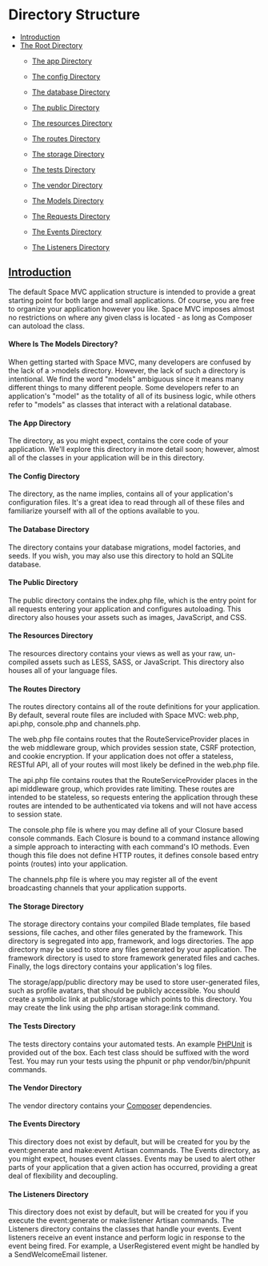 # Directory Structure
* <a href="#introduction">Introduction</a>
* <a href="#the-root-directory">The Root Directory</a>
    * <a href="#the-root-app-directory">The app Directory</a>
    * <a href="#the-config-directory">The config Directory</a>
    * <a href="#the-database-directory">The database Directory</a>
    * <a href="#the-public-directory">The public Directory</a>
    * <a href="#the-resources-directory">The resources Directory</a>
                
    * <a href="#the-routes-directory">The routes Directory</a>
    * <a href="#the-storage-directory">The storage Directory</a>
    * <a href="#the-tests-directory">The tests Directory</a>
    * <a href="#the-vendor-directory">The vendor Directory</a>
    * <a href="#the-listeners-directory">The Models Directory</a>
    * <a href="#the-listeners-directory">The Requests Directory</a>
    * <a href="#the-events-directory">The Events Directory</a>
    * <a href="#the-listeners-directory">The Listeners Directory</a>


<a name="introduction"></a>

## <a href="#introduction">Introduction</a>

The default Space MVC application structure is intended to provide a great starting point for both large and small
        applications. Of course, you are free to organize your application however you like. Space MVC imposes almost no
        restrictions on where any given class is located - as long as Composer can autoload the class.

#### Where Is The Models Directory?

When getting started with Space MVC, many developers are confused by the lack of a >models
        directory. However, the lack of such a directory is intentional. We find the word "models" ambiguous since it
        means many different things to many different people. Some developers refer to an application's "model" as the
        totality of all of its business logic, while others refer to "models" as classes that interact with a relational
        database.
    

<a name="the-root-app-directory"></a>

#### The App Directory

The directory, as you might expect, contains the core code of your
        application. We'll explore this directory in more detail soon; however, almost all of the classes in your
        application will be in this directory.
    

<a name="the-config-directory"></a>

#### The Config Directory

The directory, as the name implies, contains all of your application's
        configuration files. It's a great idea to read through all of these files and familiarize yourself with all of
        the options available to you.
    
<a name="the-database-directory"></a>

#### The Database Directory

The directory contains your database migrations, model factories, and
        seeds. If you wish, you may also use this directory to hold an SQLite database.
    

<a name="the-public-directory"></a>

#### The Public Directory

The public directory contains the index.php file, which is the entry
        point for all requests entering your application and configures autoloading. This directory also houses your
        assets such as images, JavaScript, and CSS.
    

<a name="the-resources-directory"></a>

#### The Resources Directory

The resources directory contains your views as well as your raw, un-compiled
        assets such as LESS, SASS, or JavaScript. This directory also houses all of your language files.
    
<a name="the-routes-directory"></a>

#### The Routes Directory

The routes directory contains all of the route definitions for your
        application. By default, several route files are included with Space MVC:
        web.php,
        api.php,
        console.php and
        channels.php.

The web.php file contains routes that
        the RouteServiceProvider places in the web
        middleware group, which provides session state, CSRF protection, and cookie encryption. If your application does
        not offer a stateless, RESTful API, all of your routes will most likely be defined in the
        web.php file.
    

The api.php file contains routes that
        the RouteServiceProvider places in the api
        middleware group, which provides rate limiting. These routes are intended to be stateless, so requests entering
        the application through these routes are intended to be authenticated via tokens and will not have access to
        session state.
    

The console.php file is where you may
        define all of your Closure based console commands. Each Closure is bound to a command instance allowing a simple
        approach to interacting with each command's IO methods. Even though this file does not define HTTP routes, it
        defines console based entry points (routes) into your application.
    

The channels.php file is where you may
        register all of the event broadcasting channels that your application supports.
    

<a name="the-storage-directory"></a>

#### The Storage Directory

The storage directory contains your compiled Blade templates, file based
        sessions, file caches, and other files generated by the framework. This directory is segregated into
        app, framework, and logs directories. The app directory may
        be used to store any files generated by your application. The framework
        directory is used to store framework generated files and caches. Finally, the
        logs directory contains your application's log files.
    

The storage/app/public directory may be used to store user-generated files, such as profile avatars, that should be publicly accessible. You should
        create a symbolic link at public/storage which points to this directory. You may create the
        link using the php artisan storage:link command.
    

<a name="the-tests-directory"></a>

#### The Tests Directory

The tests directory contains your automated tests. An
        example <a href="https://phpunit.de/">PHPUnit</a> is provided out of the box. Each test class should be suffixed
        with the word Test. You may run your tests using the
        phpunit or php vendor/bin/phpunit commands.
    

<a name="the-vendor-directory"></a>

#### The Vendor Directory

The vendor directory contains your <a href="https://getcomposer.org">Composer</a> dependencies.

<a name="the-broadcasting-directory"></a>

#### The Events Directory

This directory does not exist by default, but will be created for you by the
       event:generate and
        make:event Artisan commands. The
        Events directory, as you might expect, houses event
            classes. Events may be used to alert other parts of your application that a given action has occurred,
        providing a great deal of flexibility and decoupling.
    

#### The Listeners Directory

This directory does not exist by default, but will be created for you if you execute the
        event:generate or make:listener
        Artisan commands. The Listeners directory contains the classes that handle your events. Event listeners
        receive an event instance and perform logic in response to the event being fired. For example, a
        UserRegistered event might be handled by a SendWelcomeEmail listener.
    

<a name="the-mail-directory"></a>
